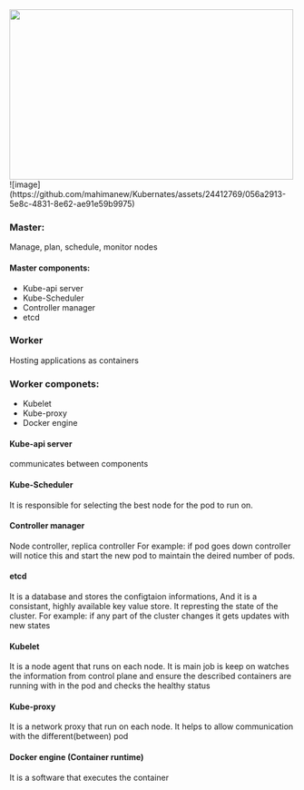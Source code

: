 <img src="https://github.com/mahimanew/Kubernates/assets/24412769/2935e708-4d14-4ee0-b449-60b4b2a8871f" align="center" width="500" height="300">
![image](https://github.com/mahimanew/Kubernates/assets/24412769/056a2913-5e8c-4831-8e62-ae91e59b9975)


### Master:
Manage, plan, schedule, monitor nodes

#### Master components:
- Kube-api server
- Kube-Scheduler
- Controller manager
- etcd

### Worker
Hosting applications as containers

### Worker componets:
- Kubelet
- Kube-proxy
- Docker engine
  
#### Kube-api server
communicates between components

#### Kube-Scheduler
It is responsible for selecting the best node for the pod to run on.

#### Controller manager
Node controller, replica controller
For example: if pod goes down controller will notice this and start the new pod to maintain the deired number of pods.

#### etcd
It is a database and stores the configtaion informations, And  it is a consistant, highly available key value store.
It represting the state of the cluster.
For example: if any part of the cluster changes it gets updates with new states

#### Kubelet
It is a node agent that runs on each node. 
It is main job is keep on watches the information from control plane and ensure the described containers are running with in the pod and checks the healthy status

#### Kube-proxy 
It is a network proxy that run on each node.
It helps to allow communication with the different(between) pod

#### Docker engine (Container runtime)
It is a software that executes the container 


